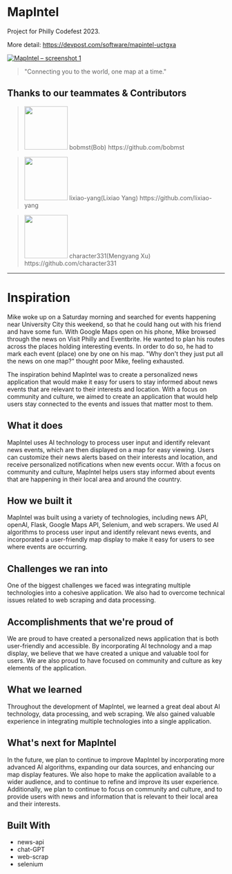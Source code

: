 # MapIntel
Project for Philly Codefest 2023. 

More detail: https://devpost.com/software/mapintel-uctgxa


[![MapIntel – screenshot 1](https://d112y698adiu2z.cloudfront.net/photos/production/software_photos/002/415/672/datas/original.png)](https://d112y698adiu2z.cloudfront.net/photos/production/software_photos/002/415/672/datas/original.png)
    
   > "Connecting you to the world, one map at a time."

Thanks to our teammates & Contributors
----------
> <img src="https://avatars.githubusercontent.com/u/22798393"  width="100px" height="100px">
> bobmst(Bob)  https://github.com/bobmst

> <img src="https://avatars.githubusercontent.com/u/71921924"  width="100px" height="100px">
> lixiao-yang(Lixiao Yang)  https://github.com/lixiao-yang

> <img src="https://avatars.githubusercontent.com/u/70353905"  width="100px" height="100px">
> character331(Mengyang Xu)  https://github.com/character331

-----------

# Inspiration

Mike woke up on a Saturday morning and searched for events happening near University City this weekend, so that he could hang out with his friend and have some fun. With Google Maps open on his phone, Mike browsed through the news on Visit Philly and Eventbrite. He wanted to plan his routes across the places holding interesting events. In order to do so, he had to mark each event (place) one by one on his map. "Why don't they just put all the news on one map?" thought poor Mike, feeling exhausted.

The inspiration behind MapIntel was to create a personalized news application that would make it easy for users to stay informed about news events that are relevant to their interests and location. With a focus on community and culture, we aimed to create an application that would help users stay connected to the events and issues that matter most to them.

What it does
------------

MapIntel uses AI technology to process user input and identify relevant news events, which are then displayed on a map for easy viewing. Users can customize their news alerts based on their interests and location, and receive personalized notifications when new events occur. With a focus on community and culture, MapIntel helps users stay informed about events that are happening in their local area and around the country.

How we built it
---------------

MapIntel was built using a variety of technologies, including news API, openAI, Flask, Google Maps API, Selenium, and web scrapers. We used AI algorithms to process user input and identify relevant news events, and incorporated a user-friendly map display to make it easy for users to see where events are occurring.

Challenges we ran into
----------------------

One of the biggest challenges we faced was integrating multiple technologies into a cohesive application. We also had to overcome technical issues related to web scraping and data processing.

Accomplishments that we're proud of
-----------------------------------

We are proud to have created a personalized news application that is both user-friendly and accessible. By incorporating AI technology and a map display, we believe that we have created a unique and valuable tool for users. We are also proud to have focused on community and culture as key elements of the application.

What we learned
---------------

Throughout the development of MapIntel, we learned a great deal about AI technology, data processing, and web scraping. We also gained valuable experience in integrating multiple technologies into a single application.

What's next for MapIntel
------------------------

In the future, we plan to continue to improve MapIntel by incorporating more advanced AI algorithms, expanding our data sources, and enhancing our map display features. We also hope to make the application available to a wider audience, and to continue to refine and improve its user experience. Additionally, we plan to continue to focus on community and culture, and to provide users with news and information that is relevant to their local area and their interests.

Built With
----------

*   news-api
*   chat-GPT
*   web-scrap
*   selenium


